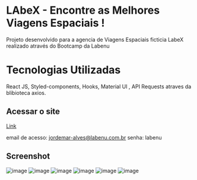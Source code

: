  # LAbeX - Encontre as Melhores Viagens Espaciais !

Projeto desenvolvido para a agencia de Viagens Espaciais ficticia LabeX realizado através do Bootcamp da Labenu

# Tecnologias Utilizadas 
React JS, Styled-components, Hooks, Material UI , API Requests atraves da blibioteca axios.

## Acessar o site

[Link](http://impartial-window.surge.sh)

email de acesso: jordemar-alves@labenu.com.br
senha: labenu

## Screenshot

![image](https://user-images.githubusercontent.com/90051803/181872825-b9776bb1-7ffb-4cf8-b702-efa82cf40df0.png)
![image](https://user-images.githubusercontent.com/90051803/181872840-f9066a26-cc00-42fa-b400-65bcbf12e277.png)
![image](https://user-images.githubusercontent.com/90051803/181872858-0d44d23f-0d1f-4694-a9d2-e138ce2d52b6.png)
![image](https://user-images.githubusercontent.com/90051803/181873320-848fcb17-c789-41d4-88ad-5d71313e6bf2.png)
![image](https://user-images.githubusercontent.com/90051803/181873885-e4e24748-90cd-477e-b6a4-622a373c705d.png)
![image](https://user-images.githubusercontent.com/90051803/181874235-b344e0e9-0a47-4a9e-a33e-b5be3f0c4179.png)



